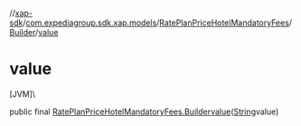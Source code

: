 //[xap-sdk](../../../../index.md)/[com.expediagroup.sdk.xap.models](../../index.md)/[RatePlanPriceHotelMandatoryFees](../index.md)/[Builder](index.md)/[value](value.md)

# value

[JVM]\

public final [RatePlanPriceHotelMandatoryFees.Builder](index.md)[value](value.md)([String](https://docs.oracle.com/javase/8/docs/api/java/lang/String.html)value)
